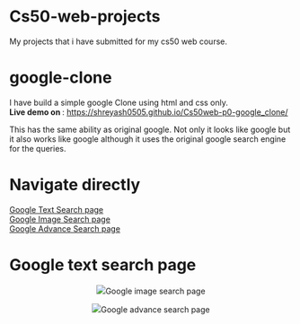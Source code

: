 # Cs50-web-projects
My projects that i have submitted for my cs50 web course.

# google-clone

I have build a simple google Clone using html and css only. <br />
<b>Live demo on </b>: https://shreyash0505.github.io/Cs50web-p0-google_clone/

This has the same ability as original google.
Not only it looks like google but it also works like google although it uses the original google search engine for the queries.

# Navigate directly
<p>
  <a href="#google-text-search-page"> Google Text Search page  </a>   <br />
  <a href="#google-image-search-page"> Google Image Search page  </a>   <br />
  <a href="#google-advance-search-page"> Google Advance Search page </a>   
</p>

# Google text search page
<p align="center">
  <img src=">
</p>
<h2>Interface </h2>
<ol>
<li>In google search page, I have included the links of google image search and google advanced search in the top right corner.</li>
<li>Then I have used the image of the google from original google search page.</li>
<li>I have added two buttons that acts similarto google's button.</li>
<li>At last of the page, I have some links as shown in the google.</li>
</ol>

<h2> Workflow </h2>
<em>You can navigate to other pages from the top right corner links </em> <br />
Then I have our search field where you can <strong>search your queries</strong> and that links to the google search. <em> You can either just press the <strong> enter key </strong> or use
the <ins> Google Search </ins> button to find the result.  <strong>Alternatively, </strong> you can use <ins> I'm felling lucky </ins>button to redirect directly to the first Google search
result for the query, bypassing the normal results page.


# Google image search page
<p align="center">
  <img src=">
</p>
<h2>Interface </h2>
<ol>
<li>In google search page, I have included the links of google text search and google advanced search in the top right corner.</li>
<li>Then I have used the image of the google image search.</li>
<li>I have added the search icon and camera icon.</li>
<li>At last of the page, I have some links as shown in the google.</li>
</ol>

<h2> Workflow </h2>
<em>You can navigate to other pages from the top right corner links </em> <br />
Then I have our search field where you can <strong>search your queries</strong> and that links to the google search and show you the result of images matched of your query.
<em> You can either just press the <strong> enter key </strong> or use
the <ins> Search icon </ins> just at the right corner of your query field to find the result. 



# Google advance search page
<p align="center">
  <img src=">
</p>
<h2>Interface </h2>
<ol>
<li>In google advance search page, I have included the links of google image search and google advanced search in the top right corner just with the normal header style at the top left corner of the page.</li>
<li>Then I have four input fields:
  <ul>
    <li> First input field is for the important words. </li>
    <li> Second input field is for the exact words in quotes. </li>
    <li> Third input field is for  miniature OR standard words. </li>
    <li> Fourth input field is for the words that you want to remove from the query. </li>
  </ul>
</li>
<li>Then I have the <strong>Advanced Search </strong> button at the end.</li>
</ol>

<h2> Workflow </h2>
<em>You can navigate to other pages from the top right corner links </em> <br />
Then I have our search field where you can <strong>search your queries</strong> <ins> as explained above </ins> and that links to the google search. <em> You can either just press the <strong> enter key </strong> after completing 
or filling up the input fields. <strong>Alternatively, </strong> you can use <ins> Advanced Search </ins>button to redirect Google search
with advanced google searching feature.


<h1>Conclusion</h1>
This project is made for learning purpose and feel free to increase your knowledge from here or you can use in your project. If your want to make it more advance then just implement this as much as possible according to your knowlwdge and skills.
